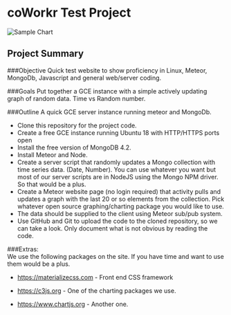 coWorkr Test Project
============

![Sample Chart](<https://github.com/coWorkr-InSights/codeProject/raw/master/sample.png>)

## Project Summary

###Objective
Quick test website to show proficiency in Linux, Meteor, MongoDb, Javascript and general web/server coding.

###Goals
Put together a GCE instance with a simple actively updating graph of random data.  Time vs Random number.

###Outline
A quick GCE server instance running meteor and MongoDb.  

* Clone this repository for the project code.
* Create a free GCE instance running Ubuntu 18 with HTTP/HTTPS ports open
* Install the free version of MongoDB 4.2.
* Install Meteor and Node.
* Create a server script that randomly updates a Mongo collection with time series data.  (Date, Number).  You can use whatever you want but most of our server scripts are in NodeJS using the Mongo NPM driver.  So that would be a plus.
* Create a Meteor website page (no login required) that activity pulls and updates a graph with the last 20 or so elements from the collection.  Pick whatever open source graphing/charting package you would like to use.  
* The data should be supplied to the client using Meteor sub/pub system.
* Use GitHub and Git to upload the code to the cloned repository, so we can take a look.  Only document what is not obvious by reading the code.


###Extras:  
We use the following packages on the site.  If you have time and want to use them would be a plus.

* https://materializecss.com - Front end CSS framework

* https://c3js.org - One of the charting packages we use.

* https://www.chartjs.org - Another one.
